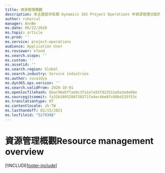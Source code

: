 ```yaml
---
title: 資源管理概觀
description: 本主題提供有關 Dynamics 365 Project Operations 中資源管理功能的資訊。
author: ruhercul
manager: AnnBe
ms.date: 06/22/2020
ms.topic: article
ms.prod: ''
ms.service: project-operations
audience: Application User
ms.reviewer: kfend
ms.search.scope: ''
ms.custom: ''
ms.assetid: ''
ms.search.region: Global
ms.search.industry: Service industries
ms.author: suvaidya
ms.dyn365.ops.version: ''
ms.search.validFrom: 2020-10-01
ms.openlocfilehash: bbac96ebffae9c3fa1e7a91fd23511e5a3a4e6be
ms.sourcegitcommit: fa32b1893286f20271fa4ec4be8fc68bd135f53c
ms.translationtype: HT
ms.contentlocale: zh-TW
ms.lasthandoff: 02/15/2021
ms.locfileid: "5279398"
---
```

# <a name="resource-management-overview"></a><span data-ttu-id="23da8-103">資源管理概觀</span><span class="sxs-lookup"><span data-stu-id="23da8-103">Resource management overview</span></span>


[!INCLUDE[footer-include](../includes/footer-banner.md)]